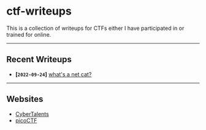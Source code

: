 # ctf-writeups

This is a collection of writeups for CTFs either I have participated in or trained for online.

---

## Recent Writeups

- **[`2022-09-24`]** [what's a net cat?](./sites/picoCTF/General-Skills/what's-a-net-cat.md)

---

## Websites

- [CyberTalents](./sites/CyberTalents/README.md)
- [picoCTF](./sites/picoCTF/README.md)
